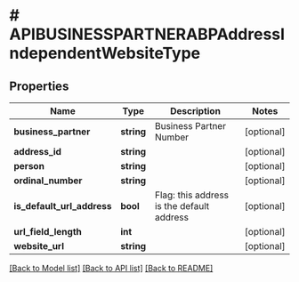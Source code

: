 # # APIBUSINESSPARTNERABPAddressIndependentWebsiteType

## Properties

Name | Type | Description | Notes
------------ | ------------- | ------------- | -------------
**business_partner** | **string** | Business Partner Number | [optional]
**address_id** | **string** |  | [optional]
**person** | **string** |  | [optional]
**ordinal_number** | **string** |  | [optional]
**is_default_url_address** | **bool** | Flag: this address is the default address | [optional]
**url_field_length** | **int** |  | [optional]
**website_url** | **string** |  | [optional]

[[Back to Model list]](../../README.md#models) [[Back to API list]](../../README.md#endpoints) [[Back to README]](../../README.md)
